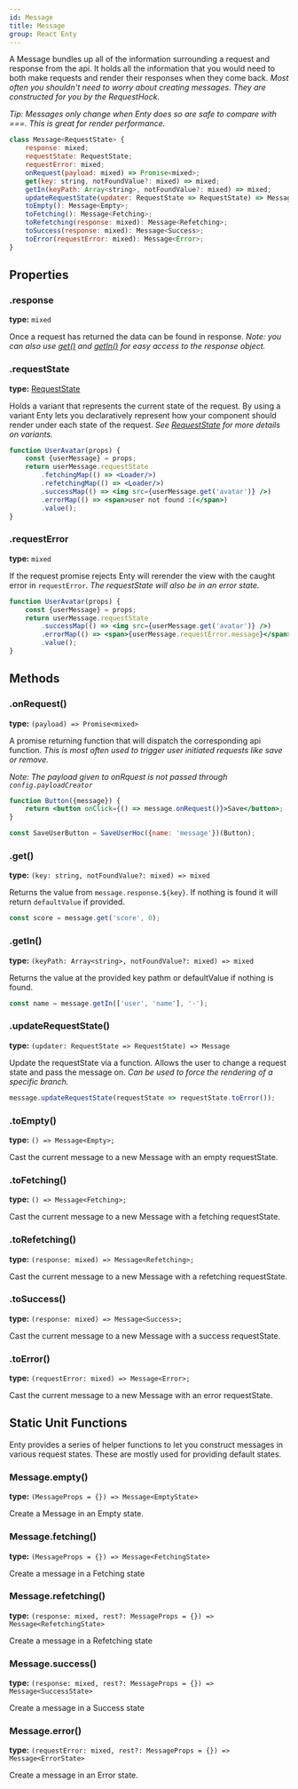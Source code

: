 ```yaml
---
id: Message
title: Message
group: React Enty
---
```


A Message bundles up all of the information surrounding a request and response from the api.
It holds all the information that you would need to both make requests and render their responses
when they come back. _Most often you shouldn't need to worry about creating messages. They are constructed for you
by the RequestHock._

_Tip: Messages only change when Enty does so are safe to compare with ===. This is great for render
performance._



```js
class Message<RequestState> {
    response: mixed;
    requestState: RequestState;
    requestError: mixed;
    onRequest(payload: mixed) => Promise<mixed>;
    get(key: string, notFoundValue?: mixed) => mixed;
    getIn(keyPath: Array<string>, notFoundValue?: mixed) => mixed;
    updateRequestState(updater: RequestState => RequestState) => Message;
    toEmpty(): Message<Empty>;
    toFetching(): Message<Fetching>;
    toRefetching(response: mixed): Message<Refetching>;
    toSuccess(response: mixed): Message<Success>;
    toError(requestError: mixed): Message<Error>;
}
```

## Properties

### .response
**type:** `mixed`  

Once a request has returned the data can be found in response. _Note: you can also use
[get()](#get) and [getIn()](#getin) for easy access to the response object._

### .requestState
**type:** [RequestState]

Holds a variant that represents the current state of the request. By using a variant
Enty lets you declaratively represent how your component should render under each state of the 
request. _See [RequestState] for more details on variants._

```jsx
function UserAvatar(props) {
    const {userMessage} = props;
    return userMessage.requestState
        .fetchingMap(() => <Loader/>)
        .refetchingMap(() => <Loader/>)
        .successMap(() => <img src={userMessage.get('avatar')} />)
        .errorMap(() => <span>user not found :(</span>)
        .value();
}
```

### .requestError
**type:** `mixed`  

If the request promise rejects Enty will rerender the view with the caught error in 
`requestError`. _The requestState will also be in an error state._

```jsx
function UserAvatar(props) {
    const {userMessage} = props;
    return userMessage.requestState
        .successMap(() => <img src={userMessage.get('avatar')} />)
        .errorMap(() => <span>{userMessage.requestError.message}</span>)
        .value();
}
```


## Methods

### .onRequest()
**type:** `(payload) => Promise<mixed>`  

A promise returning function that will dispatch the corresponding api function. _This is most often 
used to trigger user initiated requests like save or remove._

_Note: The payload given to onRquest is not passed through `config.payloadCreator`_

```jsx
function Button({message}) {
    return <button onClick={() => message.onRequest()}>Save</button>;
}

const SaveUserButton = SaveUserHoc({name: 'message'})(Button);
```


### .get()
**type:** `(key: string, notFoundValue?: mixed) => mixed`  

Returns the value from `message.response.${key}`. If nothing is found it will return `defaultValue`
if provided.

```js
const score = message.get('score', 0);
```

### .getIn()
**type:** `(keyPath: Array<string>, notFoundValue?: mixed) => mixed`  

Returns the value at the provided key pathm or defaultValue if nothing is found.

```js
const name = message.getIn(['user', 'name'], '-');
```


### .updateRequestState()
**type:** `(updater: RequestState => RequestState) => Message`  

Update the requestState via a function. Allows the user to change a request state and pass the 
message on. _Can be used to force the rendering of a specific branch._

```js
message.updateRequestState(requestState => requestState.toError());
```

### .toEmpty()
**type:** `() => Message<Empty>;`

Cast the current message to a new Message with an empty requestState.


### .toFetching()
**type:** `() => Message<Fetching>;`

Cast the current message to a new Message with a fetching requestState.


### .toRefetching()
**type:** `(response: mixed) => Message<Refetching>;`

Cast the current message to a new Message with a refetching requestState.


### .toSuccess()
**type:** `(response: mixed) => Message<Success>;`

Cast the current message to a new Message with a success requestState.


### .toError()
**type:** `(requestError: mixed) => Message<Error>;`

Cast the current message to a new Message with an error requestState.




## Static Unit Functions
Enty provides a series of helper functions to let you construct messages
in various request states. These are mostly used for providing default states.

### Message.empty()
**type:** `(MessageProps = {}) => Message<EmptyState>`

Create a Message in an Empty state.

### Message.fetching()
**type:** `(MessageProps = {}) => Message<FetchingState>`

Create a message in a Fetching state

### Message.refetching()
**type:** `(response: mixed, rest?: MessageProps = {}) => Message<RefetchingState>`

Create a message in a Refetching state

### Message.success()
**type:** `(response: mixed, rest?: MessageProps = {}) => Message<SuccessState>`

Create a message in a Success state


### Message.error()
**type:** `(requestError: mixed, rest?: MessageProps = {}) => Message<ErrorState>`

Create a message in an Error state.


[RequestState]: ./RequestState

